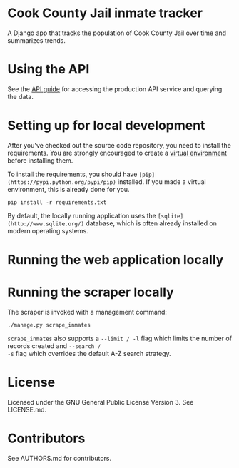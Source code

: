 # Cook County Jail inmate tracker

A Django app that tracks the population of Cook County Jail over time
and summarizes trends.

# Using the API

See the [API guide](https://github.com/sc3/cookcountyjail/wiki/API-guide)
for accessing the production API service and querying the data.

# Setting up for local development

After you've checked out the source code repository, you need to install the requirements. You are strongly encouraged
to create a [virtual environment](https://pypi.python.org/pypi/virtualenv) before installing them. 

To install the requirements, you should have `[pip](https://pypi.python.org/pypi/pip)` installed. If you made a virtual environment, this is already done for you.

    pip install -r requirements.txt

By default, the locally running application uses the `[sqlite](http://www.sqlite.org/)` database, which is often already installed on modern operating systems.

# Running the web application locally


# Running the scraper locally

The scraper is invoked with a management command:

    ./manage.py scrape_inmates

<code>scrape_inmates</code> also supports a <code>--limit / -l</code>
flag which limits the number of records created and <code>--search /
-s</code> flag which overrides the default A-Z search strategy. 

# License

Licensed under the GNU General Public License Version 3.
See LICENSE.md.

# Contributors

See AUTHORS.md for contributors.
